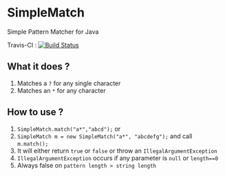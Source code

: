 SimpleMatch 
===========

Simple Pattern Matcher for Java

Travis-CI : [![Build Status](https://travis-ci.org/JaDogg/SimpleMatch.svg?branch=master)](https://travis-ci.org/JaDogg/SimpleMatch)

What it does ?
---
1. Matches a `?` for any single character
1. Matches an `*` for any character

How to use ?
---
1. `SimpleMatch.match("a*","abcd");` or
2. `SimpleMatch m = new SimpleMatch("a*", "abcdefg");` and call `m.match();`
3. It will either return `true` or `false` or throw an `IllegalArgumentException`
4. `IllegalArgumentException` occurs if any parameter is `null` or `length==0` 
5. Always false on `pattern length > string length`
